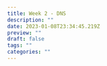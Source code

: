 ```yaml
---
title: Week 2 - DNS
description: ""
date: 2023-01-08T23:34:45.219Z
preview: ""
draft: false
tags: ""
categories: ""
---
```

